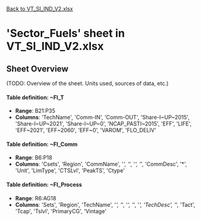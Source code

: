 [Back to VT_SI_IND_V2.xlsx](README.md)

# 'Sector_Fuels' sheet in VT_SI_IND_V2.xlsx

## Sheet Overview

(TODO: Overview of the sheet. Units used, sources of data, etc.)

#### Table definition: ~FI_T
- **Range**: B21:P35
- **Columns**: 'TechName', 'Comm-IN', 'Comm-OUT', 'Share-I\~UP\~2015', 'Share-I\~UP\~2021', 'Share-I\~UP\~0', 'NCAP_PASTI\~2015', 'EFF', 'LIFE', 'EFF\~2021', 'EFF\~2060', 'EFF\~0', 'VAROM', 'FLO_DELIV'

#### Table definition: ~FI_Comm
- **Range**: B6:P18
- **Columns**: 'Csets', 'Region', 'CommName', '*', '*', '*', '*', 'CommDesc', '*', 'Unit', 'LimType', 'CTSLvl', 'PeakTS', 'Ctype'

#### Table definition: ~FI_Process
- **Range**: R6:AG18
- **Columns**: 'Sets', 'Region', 'TechName', '*', '*', '*', '*', '*', 'TechDesc', '*', 'Tact', 'Tcap', 'Tslvl', 'PrimaryCG', 'Vintage'

